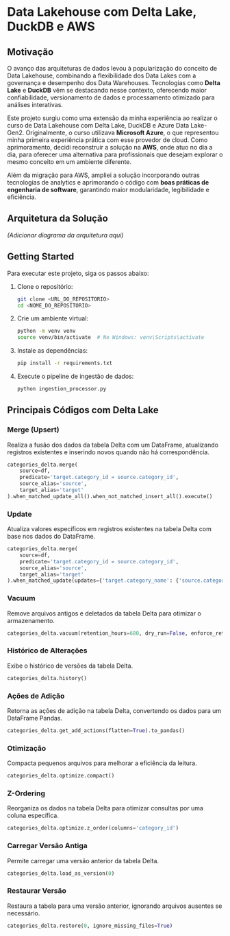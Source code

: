# Data Lakehouse com Delta Lake, DuckDB e AWS

## Motivação
O avanço das arquiteturas de dados levou à popularização do conceito de Data Lakehouse, combinando a flexibilidade dos Data Lakes com a governança e desempenho dos Data Warehouses. Tecnologias como **Delta Lake** e **DuckDB** vêm se destacando nesse contexto, oferecendo maior confiabilidade, versionamento de dados e processamento otimizado para análises interativas.

Este projeto surgiu como uma extensão da minha experiência ao realizar o curso de Data Lakehouse com Delta Lake, DuckDB e Azure Data Lake-Gen2. Originalmente, o curso utilizava **Microsoft Azure**, o que representou minha primeira experiência prática com esse provedor de cloud. Como aprimoramento, decidi reconstruir a solução na **AWS**, onde atuo no dia a dia, para oferecer uma alternativa para profissionais que desejam explorar o mesmo conceito em um ambiente diferente.

Além da migração para AWS, ampliei a solução incorporando outras tecnologias de analytics e aprimorando o código com **boas práticas de engenharia de software**, garantindo maior modularidade, legibilidade e eficiência.

## Arquitetura da Solução
_(Adicionar diagrama da arquitetura aqui)_

## Getting Started
Para executar este projeto, siga os passos abaixo:

1. Clone o repositório:
   ```bash
   git clone <URL_DO_REPOSITORIO>
   cd <NOME_DO_REPOSITORIO>
   ```
2. Crie um ambiente virtual:
   ```bash
   python -m venv venv
   source venv/bin/activate  # No Windows: venv\Scripts\activate
   ```
3. Instale as dependências:
   ```bash
   pip install -r requirements.txt
   ```
4. Execute o pipeline de ingestão de dados:
   ```bash
   python ingestion_processor.py
   ```

## Principais Códigos com Delta Lake

### Merge (Upsert)
Realiza a fusão dos dados da tabela Delta com um DataFrame, atualizando registros existentes e inserindo novos quando não há correspondência.
```python
categories_delta.merge(
    source=df,
    predicate='target.category_id = source.category_id',
    source_alias='source',
    target_alias='target'
).when_matched_update_all().when_not_matched_insert_all().execute()
```

### Update
Atualiza valores específicos em registros existentes na tabela Delta com base nos dados do DataFrame.
```python
categories_delta.merge(
    source=df,
    predicate='target.category_id = source.category_id',
    source_alias='source',
    target_alias='target'
).when_matched_update(updates={'target.category_name': {'source.category_name'}}).execute()
```

### Vacuum
Remove arquivos antigos e deletados da tabela Delta para otimizar o armazenamento.
```python
categories_delta.vacuum(retention_hours=680, dry_run=False, enforce_retention_duration=True)
```

### Histórico de Alterações
Exibe o histórico de versões da tabela Delta.
```python
categories_delta.history()
```

### Ações de Adição
Retorna as ações de adição na tabela Delta, convertendo os dados para um DataFrame Pandas.
```python
categories_delta.get_add_actions(flatten=True).to_pandas()
```

### Otimização
Compacta pequenos arquivos para melhorar a eficiência da leitura.
```python
categories_delta.optimize.compact()
```

### Z-Ordering
Reorganiza os dados na tabela Delta para otimizar consultas por uma coluna específica.
```python
categories_delta.optimize.z_order(columns='category_id')
```

### Carregar Versão Antiga
Permite carregar uma versão anterior da tabela Delta.
```python
categories_delta.load_as_version(0)
```

### Restaurar Versão
Restaura a tabela para uma versão anterior, ignorando arquivos ausentes se necessário.
```python
categories_delta.restore(0, ignore_missing_files=True)
```

